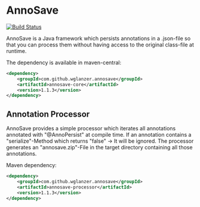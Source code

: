 # AnnoSave 
[![Build Status](https://travis-ci.org/wglanzer/annosave.svg?branch=master)](https://travis-ci.org/wglanzer/annosave)

AnnoSave is a Java framework which persists annotations in a .json-file so that you can process them without having access to the original class-file at runtime.

The dependency is available in maven-central:
 ```xml
 <dependency>
     <groupId>com.github.wglanzer.annosave</groupId>
     <artifactId>annosave-core</artifactId>
     <version>1.1.3</version>
 </dependency>
 ````
 
 ## Annotation Processor
 AnnoSave provides a simple processor which iterates all annotations annotated with "@AnnoPersist" at compile time.
 If an annotation contains a "serialize"-Method which returns "false" -> It will be ignored.
 The processor generates an "annosave.zip"-File in the target directory containing all those annotations.
 

 Maven dependency:
  ```xml
  <dependency>
      <groupId>com.github.wglanzer.annosave</groupId>
      <artifactId>annosave-processor</artifactId>
      <version>1.1.3</version>
  </dependency>
  ````